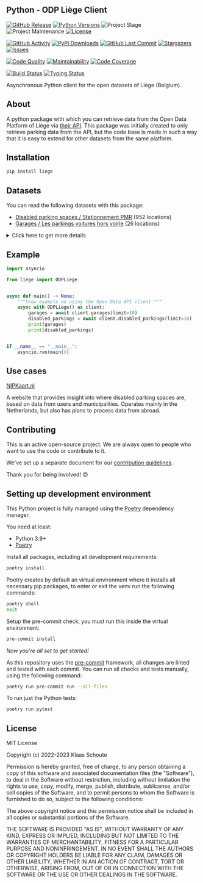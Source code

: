 ## Python - ODP Liège Client

<!-- PROJECT SHIELDS -->
[![GitHub Release][releases-shield]][releases]
[![Python Versions][python-versions-shield]][pypi]
![Project Stage][project-stage-shield]
![Project Maintenance][maintenance-shield]
[![License][license-shield]](LICENSE)

[![GitHub Activity][commits-shield]][commits-url]
[![PyPi Downloads][downloads-shield]][downloads-url]
[![GitHub Last Commit][last-commit-shield]][commits-url]
[![Stargazers][stars-shield]][stars-url]
[![Issues][issues-shield]][issues-url]

[![Code Quality][code-quality-shield]][code-quality]
[![Maintainability][maintainability-shield]][maintainability-url]
[![Code Coverage][codecov-shield]][codecov-url]

[![Build Status][build-shield]][build-url]
[![Typing Status][typing-shield]][typing-url]

Asynchronous Python client for the open datasets of Liège (Belgium).

## About

A python package with which you can retrieve data from the Open Data Platform of Liège via [their API][api]. This package was initially created to only retrieve parking data from the API, but the code base is made in such a way that it is easy to extend for other datasets from the same platform.

## Installation

```bash
pip install liege
```

## Datasets

You can read the following datasets with this package:

- [Disabled parking spaces / Stationnement PMR][disabled_parking] (952 locations)
- [Garages / Les parkings voitures hors voirie][garages] (26 locations)

<details>
    <summary>Click here to get more details</summary>

### Disabled parkings

Parameters:

- **limit** (default: 10) - How many results you want to retrieve.

| Variable | Type | Description |
| :------- | :--- | :---------- |
| `spot_id` | int | The ID of the parking spot |
| `number` | int | How many parking spots there are on this location |
| `address` | str | The address of the parking spot |
| `municipality` | str | The municipality of the parking spot |
| `city` | str | The city of the parking spot |
| `status` | str | The status of the parking spot |
| `longitude` | float | The longitude of the parking spot |
| `latitude` | float | The latitude of the parking spot |
| `created_at` | datetime | When the parking spot was added to the dataset |
| `updated_at` | datetime | The last time the data was updated |

### Garages

Parameters:

- **limit** (default: 10) - How many results you want to retrieve.

| Variable | Type | Description |
| :------- | :--- | :---------- |
| `name` | string | The name of the garage |
| `capacity` | int | The capacity of the garage |
| `charging_stations` | int | The number of charging stations |
| `address` | string | The address of the garage |
| `municipality` | string | The municipality of the garage |
| `city` | string | The city of the garage |
| `provider` | string | The provider of the garage |
| `schedule` | string | The schedule of the garage |
| `longitude` | float | The longitude of the garage |
| `latitude` | float | The latitude of the garage |
| `created_at` | datetime | When the garage was added to the dataset |
| `updated_at` | datetime | The last time the data was updated |
</details>

## Example

```python
import asyncio

from liege import ODPLiege


async def main() -> None:
    """Show example on using the Open Data API client."""
    async with ODPLiege() as client:
        garages = await client.garages(limit=10)
        disabled_parkings = await client.disabled_parkings(limit=10)
        print(garages)
        print(disabled_parkings)


if __name__ == "__main__":
    asyncio.run(main())
```

## Use cases

[NIPKaart.nl][nipkaart]

A website that provides insight into where disabled parking spaces are, based
on data from users and municipalities. Operates mainly in the Netherlands, but
also has plans to process data from abroad.

## Contributing

This is an active open-source project. We are always open to people who want to
use the code or contribute to it.

We've set up a separate document for our
[contribution guidelines](CONTRIBUTING.md).

Thank you for being involved! :heart_eyes:

## Setting up development environment

This Python project is fully managed using the [Poetry][poetry] dependency
manager.

You need at least:

- Python 3.9+
- [Poetry][poetry-install]

Install all packages, including all development requirements:

```bash
poetry install
```

Poetry creates by default an virtual environment where it installs all
necessary pip packages, to enter or exit the venv run the following commands:

```bash
poetry shell
exit
```

Setup the pre-commit check, you must run this inside the virtual environment:

```bash
pre-commit install
```

*Now you're all set to get started!*

As this repository uses the [pre-commit][pre-commit] framework, all changes
are linted and tested with each commit. You can run all checks and tests
manually, using the following command:

```bash
poetry run pre-commit run --all-files
```

To run just the Python tests:

```bash
poetry run pytest
```

## License

MIT License

Copyright (c) 2022-2023 Klaas Schoute

Permission is hereby granted, free of charge, to any person obtaining a copy
of this software and associated documentation files (the "Software"), to deal
in the Software without restriction, including without limitation the rights
to use, copy, modify, merge, publish, distribute, sublicense, and/or sell
copies of the Software, and to permit persons to whom the Software is
furnished to do so, subject to the following conditions:

The above copyright notice and this permission notice shall be included in all
copies or substantial portions of the Software.

THE SOFTWARE IS PROVIDED "AS IS", WITHOUT WARRANTY OF ANY KIND, EXPRESS OR
IMPLIED, INCLUDING BUT NOT LIMITED TO THE WARRANTIES OF MERCHANTABILITY,
FITNESS FOR A PARTICULAR PURPOSE AND NONINFRINGEMENT. IN NO EVENT SHALL THE
AUTHORS OR COPYRIGHT HOLDERS BE LIABLE FOR ANY CLAIM, DAMAGES OR OTHER
LIABILITY, WHETHER IN AN ACTION OF CONTRACT, TORT OR OTHERWISE, ARISING FROM,
OUT OF OR IN CONNECTION WITH THE SOFTWARE OR THE USE OR OTHER DEALINGS IN THE
SOFTWARE.

[api]: https://opendata.liege.be/explore
[disabled_parking]: https://opendata.liege.be/explore/dataset/stationnement-pmr
[garages]: https://opendata.liege.be/explore/dataset/parkings-voitures-hors-voirie
[nipkaart]: https://www.nipkaart.nl

<!-- MARKDOWN LINKS & IMAGES -->
[build-shield]: https://github.com/klaasnicolaas/python-liege/actions/workflows/tests.yaml/badge.svg
[build-url]: https://github.com/klaasnicolaas/python-liege/actions/workflows/tests.yaml
[code-quality-shield]: https://img.shields.io/lgtm/grade/python/g/klaasnicolaas/python-liege.svg?logo=lgtm&logoWidth=18
[code-quality]: https://lgtm.com/projects/g/klaasnicolaas/python-liege/context:python
[commits-shield]: https://img.shields.io/github/commit-activity/y/klaasnicolaas/python-liege.svg
[commits-url]: https://github.com/klaasnicolaas/python-liege/commits/main
[codecov-shield]: https://codecov.io/gh/klaasnicolaas/python-liege/branch/main/graph/badge.svg?token=jTIsaqV5x0
[codecov-url]: https://codecov.io/gh/klaasnicolaas/python-liege
[downloads-shield]: https://img.shields.io/pypi/dm/liege
[downloads-url]: https://pypistats.org/packages/liege
[issues-shield]: https://img.shields.io/github/issues/klaasnicolaas/python-liege.svg
[issues-url]: https://github.com/klaasnicolaas/python-liege/issues
[license-shield]: https://img.shields.io/github/license/klaasnicolaas/python-liege.svg
[last-commit-shield]: https://img.shields.io/github/last-commit/klaasnicolaas/python-liege.svg
[maintenance-shield]: https://img.shields.io/maintenance/yes/2023.svg
[maintainability-shield]: https://api.codeclimate.com/v1/badges/1b4ebe208e72d8f467f9/maintainability
[maintainability-url]: https://codeclimate.com/github/klaasnicolaas/python-liege/maintainability
[project-stage-shield]: https://img.shields.io/badge/project%20stage-experimental-yellow.svg
[pypi]: https://pypi.org/project/liege/
[python-versions-shield]: https://img.shields.io/pypi/pyversions/liege
[typing-shield]: https://github.com/klaasnicolaas/python-liege/actions/workflows/typing.yaml/badge.svg
[typing-url]: https://github.com/klaasnicolaas/python-liege/actions/workflows/typing.yaml
[releases-shield]: https://img.shields.io/github/release/klaasnicolaas/python-liege.svg
[releases]: https://github.com/klaasnicolaas/python-liege/releases
[stars-shield]: https://img.shields.io/github/stars/klaasnicolaas/python-liege.svg
[stars-url]: https://github.com/klaasnicolaas/python-liege/stargazers

[poetry-install]: https://python-poetry.org/docs/#installation
[poetry]: https://python-poetry.org
[pre-commit]: https://pre-commit.com
